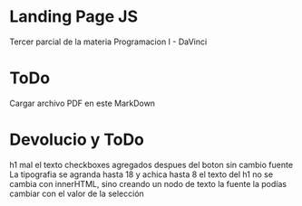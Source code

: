 Landing Page JS
===============
Tercer parcial  de la materia Programacion I -  DaVinci

ToDo
====
Cargar archivo PDF en este MarkDown

Devolucio y ToDo
================
h1 mal el texto
checkboxes agregados despues del boton
sin cambio fuente
La tipografia se agranda hasta 18 y achica hasta 8
el texto del h1 no se cambia con innerHTML, sino creando un nodo de texto
la fuente la podías cambiar con el valor de la selección
